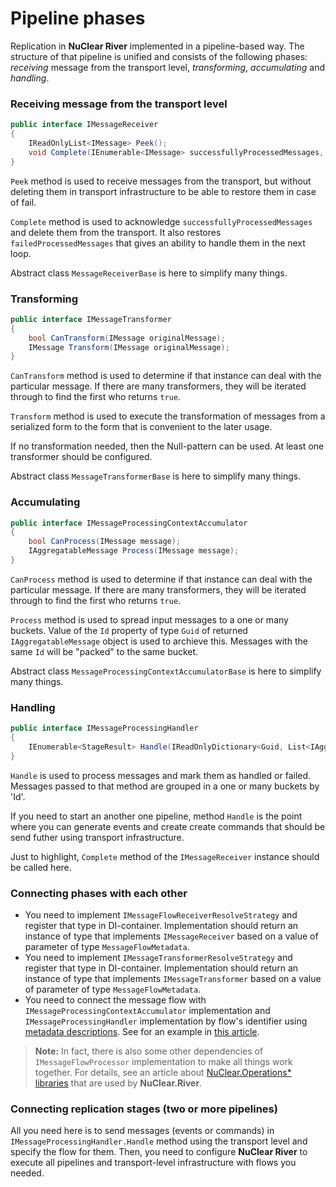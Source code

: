 # Pipeline phases
Replication in **NuClear River** implemented in a pipeline-based way. The structure of that pipeline is unified and consists of the following phases: _receiving_ message from the transport level, _transforming_, _accumulating_ and _handling_.

### Receiving message from the transport level
```csharp
public interface IMessageReceiver
{
    IReadOnlyList<IMessage> Peek();
    void Complete(IEnumerable<IMessage> successfullyProcessedMessages, IEnumerable<IMessage> failedProcessedMessages);
}
```

`Peek` method is used to receive messages from the transport, but without deleting them in transport infrastructure to be able to restore them in case of fail.

`Complete` method is used to acknowledge `successfullyProcessedMessages` and delete them from the transport. It also restores `failedProcessedMessages` that gives an ability to handle them in the next loop.

Abstract class `MessageReceiverBase` is here to simplify many things.

### Transforming
```csharp
public interface IMessageTransformer
{
    bool CanTransform(IMessage originalMessage);
    IMessage Transform(IMessage originalMessage);
}
```

`CanTransform` method is used to determine if that instance can deal with the particular message. If there are many transformers, they will be iterated through to find the first who returns `true`.

`Transform` method is used to execute the transformation of messages from a serialized form to the form that is convenient to the later usage.

If no transformation needed, then the Null-pattern can be used. At least one transformer should be configured.

Abstract class `MessageTransformerBase` is here to simplify many things.

### Accumulating
```csharp
public interface IMessageProcessingContextAccumulator
{
    bool CanProcess(IMessage message);
    IAggregatableMessage Process(IMessage message);
}
```

`CanProcess` method is used to determine if that instance can deal with the particular message. If there are many transformers, they will be iterated through to find the first who returns `true`.

`Process` method is used to spread input messages to a one or many buckets. Value of the `Id` property of type `Guid` of returned `IAggregatableMessage` object is used to archieve this. Messages with the same `Id` will be "packed" to the same bucket.

Abstract class `MessageProcessingContextAccumulatorBase` is here to simplify many things.

### Handling
```csharp
public interface IMessageProcessingHandler
{
    IEnumerable<StageResult> Handle(IReadOnlyDictionary<Guid, List<IAggregatableMessage>> processingResultsMap);
}
```

`Handle` is used to process messages and mark them as handled or failed. Messages passed to that method are grouped in a one or many buckets by 'Id'.

If you need to start an another one pipeline, method `Handle` is the point where you can generate events and create create commands that should be send futher using transport infrastructure.

Just to highlight, `Complete` method of the `IMessageReceiver` instance should be called here.

### Connecting phases with each other
* You need to implement `IMessageFlowReceiverResolveStrategy` and register that type in DI-container. Implementation should return an instance of type that implements `IMessageReceiver` based on a value of parameter of type `MessageFlowMetadata`.
* You need to implement `IMessageTransformerResolveStrategy` and register that type in DI-container. Implementation should return an instance of type that implements `IMessageTransformer` based on a value of parameter of type `MessageFlowMetadata`.
* You need to connect the message flow with `IMessageProcessingContextAccumulator` implementation and `IMessageProcessingHandler` implementation by flow's identifier using [metadata descriptions](../terms.md). See for an example in [this article](replication-design.md).

> **Note:**
> In fact, there is also some other dependencies of `IMessageFlowProcessor` implementation to make all things work together. For details, see an article about [NuClear.Operations* libraries](dependencies/nuclear-operations-libraries.md) that are used by **NuClear.River**.

### Connecting replication stages (two or more pipelines)
All you need here is to send messages (events or commands) in `IMessageProcessingHandler.Handle` method using the transport level and specify the flow for them. Then, you need to configure **NuClear River** to execute all pipelines and transport-level infrastructure with flows you needed.